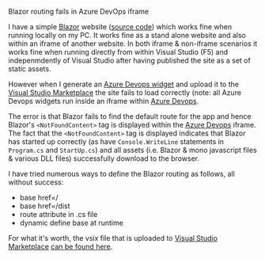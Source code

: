 Blazor routing fails in Azure DevOps iframe

I have a simple [Blazor](https://dotnet.microsoft.com/apps/aspnet/web-apps/client) website ([source code](https://github.com/GregTrevellick/BlazorVsixStackOverflowQuestion)) which works fine when running locally on my PC. It works fine as a stand alone website and also within an iframe of another website. In both iframe & non-iframe scenarios it works fine when running directly from within Visual Studio (F5) and indepenmdently of Visual Studio after having published the site as a set of static assets.

However when I generate an [Azure Devops widget](https://docs.microsoft.com/en-us/azure/devops/extend/develop/add-dashboard-widget?view=azure-devops) and upload it to the [Visual Studio Marketplace](https://marketplace.visualstudio.com/azuredevops) the site fails to load correctly (note: all Azure Devops widgets run inside an iframe within [Azure Devops](https://azure.microsoft.com/en-gb/services/devops/).

The error is that Blazor fails to find the default route for the app and hence Blazor's ```<NotFoundContent>``` tag is displayed within the [Azure Devops](https://azure.microsoft.com/en-gb/services/devops/) iframe. The fact that the ```<NotFoundContent>``` tag is displayed indicates that Blazor has started up correctly (as have ```Console.WriteLine``` statements in ```Program.cs``` and ```StartUp.cs```) and all assets (i.e. Blazor & mono javascript files & various DLL files) successfully download to the browser.

I have tried numerous ways to define the Blazor routing as follows, all without success:
 - base href=/
 - base href=/dist
 - route attribute in .cs file
 - dynamic define base at runtime

For what it's worth, the vsix file that is uploaded to [Visual Studio Marketplace](https://marketplace.visualstudio.com/azuredevops) [can be found here](https://github.com/GregTrevellick/BlazorVsixStackOverflowQuestion).